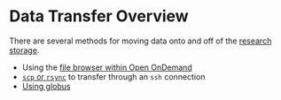 # Data Transfer Overview

There are several methods for moving data onto and off of the [research storage](../../storage/storage_options.md).

- Using the [file browser within Open OnDemand](../software/onDemand/ondemand.md#using-open-ondemand)
- [`scp` or `rsync`](rsync.md) to transfer through an `ssh` connection
- [Using globus](globus.md)